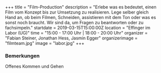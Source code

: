 +++
title = "Film-Production"
description = "Erlebe was es bedeutet, einen Film vom Konzept bis zur Umsetzung zu realisieren. Lege selber gleich Hand an, ob beim Filmen, Schneiden, assistieren mit dem Ton oder was es sonst noch braucht. Wir sind da, um Fragen zu beantworten oder zu fachsimpeln."
startdate = 2019-03-15T15:00:00Z
location = "Effinger im Labor (UG)"
time = "15:00 - 17:00 Uhr | 18:00 - 20:00 Uhr"
organizer = "Fabian Steiner, Jonathan Hess, Jasmin Egger"
organizerimage = "filmteam.jpg"
image = "labor.jpg"
+++  

### Bemerkungen
Offenes Kommen und Gehen
